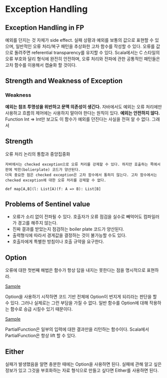 # Exception Handling
## Exception Handling in FP

예외를 던지는 것 자체가 side effect. 실패 상황과 예외를 보통의 값으로 표현할 수 있으며, 일반적인 오류 처리/복구 패턴을 추상화한 고차 함수를 작성할 수 있다.
오류를 값으로 돌려주면 referential transparency를 유지할 수 있다.
Scala에서는 C 스타일의 오류 부호와 달리 형식에 완전히 안전하며, 오류 처리와 전파에 관한 공통적인 패턴들은 고차 함수를 이용해서 캡슐화 할 것이다. 

## Strength and Weakness of Exception

### Weakness
**예외는 참조 투명성을 위반하고 문맥 의존성이 생긴다.** 자바에서도 예외는 오류 처리에만 사용하고 흐름의 제어에는 사용하지 말아야 한다는 원칙이 있다.
**예외는 안전하지 않다.** Function Int => Int만 보고도 이 함수가 예외를 던진다는 사실을 전혀 알 수 없다. 그래서 

## Strength
오류 처리 논리의 통합과 중앙집중화 

```
자바에서는 checked exception으로 오류 처리를 강제할 수 있다. 하지만 호출하는 쪽에서 판에 박힌(bolierplate) 코드가 양산된다.
더욱 중요한 점은 checked exception은 고차 함수에서 통하지 않는다. 고차 함수에서는 checked exception에 대한 오류 처리를 강제할 수 없다.

def map[A,B](l: List[A)(f: A => B): List[B]

```

## Problems of Sentinel value

- 오류가 소리 없이 전파될 수 있다. 호출자가 오류 점검을 실수로 빼억어도 컴파일러가 경고를 해주지 않는다.
- 진짜 결과를 받았는지 점검하는 boiler plate 코드가 양산된다.
- 출력형식에 따라서 경게값을 결정하는 것이 불가능할 수도 있다. 
- 호출자에게 특별한 방침이나 호출 규약을 요구한다.

## Option

오류에 대한 첫번째 해법은 함수가 항상 답을 내지는 못한다는 점을 명시적으로 표현하라.

[Sample](Sample01_FunOption.scala)

Option을 사용하기 시작하면 코드 기반 전체에 Option이 번지게 되리라는 판단을 할 수 있다. 그러나 실제로는 그런 부담을 가질 수 없다. 
일반 함수를 Option에 대해 작용하는 함수로 승급 시킬수 있기 때문이다. 

[Sample](Sample02_Lift.scala)

PartialFunction은 일부의 입력에 대한 결과만을 리턴하는 함수이다. Scala에서 PartialFunction은 항상 lift 할 수 있다. 

## Either

실패가 발생했음을 알면 충분한 때에는 Option을 사용하면 된다. 실패에 관해 알고 싶은 정보가 있고 그것을 부호화하는 자료 형식으로 만들고 싶다면 
Either를 사용하면 된다.